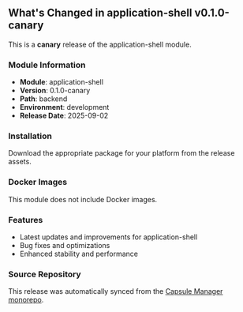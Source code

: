 ## What's Changed in application-shell v0.1.0-canary

This is a **canary** release of the application-shell module.

### Module Information
- **Module**: application-shell
- **Version**: 0.1.0-canary
- **Path**: backend
- **Environment**: development
- **Release Date**: 2025-09-02

### Installation

Download the appropriate package for your platform from the release assets.

### Docker Images
This module does not include Docker images.

### Features
- Latest updates and improvements for application-shell
- Bug fixes and optimizations
- Enhanced stability and performance

### Source Repository
This release was automatically synced from the [Capsule Manager monorepo](https://github.com/Parallels-Corp/capsule-manager).
